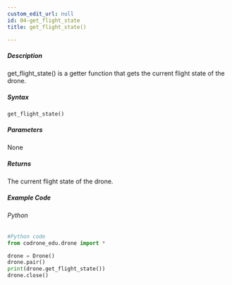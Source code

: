 ```yaml
---
custom_edit_url: null
id: 04-get_flight_state
title: get_flight_state()

---
```


##### Description

get_flight_state() is a getter function that gets the current flight state of the drone.


##### Syntax
```get_flight_state()```


##### Parameters

None

##### Returns

The current flight state of the drone.

##### Example Code
###### Python
```python
#Python code
from codrone_edu.drone import *

drone = Drone()
drone.pair()
print(drone.get_flight_state())
drone.close()
```